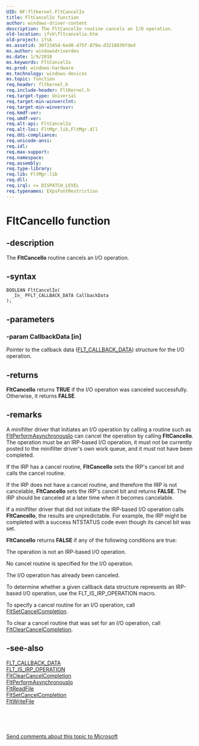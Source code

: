 ```yaml
---
UID: NF:fltkernel.FltCancelIo
title: FltCancelIo function
author: windows-driver-content
description: The FltCancelIo routine cancels an I/O operation.
old-location: ifsk\fltcancelio.htm
old-project: ifsk
ms.assetid: 30f2345d-6ed8-475f-879a-d3218039fded
ms.author: windowsdriverdev
ms.date: 1/9/2018
ms.keywords: FltCancelIo
ms.prod: windows-hardware
ms.technology: windows-devices
ms.topic: function
req.header: fltkernel.h
req.include-header: FltKernel.h
req.target-type: Universal
req.target-min-winverclnt: 
req.target-min-winversvr: 
req.kmdf-ver: 
req.umdf-ver: 
req.alt-api: FltCancelIo
req.alt-loc: FltMgr.lib,FltMgr.dll
req.ddi-compliance: 
req.unicode-ansi: 
req.idl: 
req.max-support: 
req.namespace: 
req.assembly: 
req.type-library: 
req.lib: FltMgr.lib
req.dll: 
req.irql: <= DISPATCH_LEVEL
req.typenames: EXpsFontRestriction
---
```


# FltCancelIo function



## -description
The <b>FltCancelIo</b> routine cancels an I/O operation. 



## -syntax

````
BOOLEAN FltCancelIo(
  _In_ PFLT_CALLBACK_DATA CallbackData
);
````


## -parameters

### -param CallbackData [in]

Pointer to the callback data (<a href="..\fltkernel\ns-fltkernel-_flt_callback_data.md">FLT_CALLBACK_DATA</a>) structure for the I/O operation. 


## -returns
<b>FltCancelIo</b> returns <b>TRUE</b> if the I/O operation was canceled successfully. Otherwise, it returns <b>FALSE</b>. 


## -remarks
A minifilter driver that initiates an I/O operation by calling a routine such as <a href="..\fltkernel\nf-fltkernel-fltperformasynchronousio.md">FltPerformAsynchronousIo</a> can cancel the operation by calling <b>FltCancelIo</b>. The operation must be an IRP-based I/O operation, it must not be currently posted to the minifilter driver's own work queue, and it must not have been completed. 

If the IRP has a cancel routine, <b>FltCancelIo</b> sets the IRP's cancel bit and calls the cancel routine. 

If the IRP does not have a cancel routine, and therefore the IRP is not cancelable, <b>FltCancelIo</b> sets the IRP's cancel bit and returns <b>FALSE</b>. The IRP should be canceled at a later time when it becomes cancelable. 

If a minifilter driver that did not initiate the IRP-based I/O operation calls <b>FltCancelIo</b>, the results are unpredictable. For example, the IRP might be completed with a success NTSTATUS code even though its cancel bit was set. 

<b>FltCancelIo</b> returns <b>FALSE</b> if any of the following conditions are true: 

The operation is not an IRP-based I/O operation. 

No cancel routine is specified for the I/O operation. 

The I/O operation has already been canceled. 

To determine whether a given callback data structure represents an IRP-based I/O operation, use the FLT_IS_IRP_OPERATION macro. 

To specify a cancel routine for an I/O operation, call <a href="..\fltkernel\nf-fltkernel-fltsetcancelcompletion.md">FltSetCancelCompletion</a>. 

To clear a cancel routine that was set for an I/O operation, call <a href="..\fltkernel\nf-fltkernel-fltclearcancelcompletion.md">FltClearCancelCompletion</a>. 


## -see-also
<dl>
<dt>
<a href="..\fltkernel\ns-fltkernel-_flt_callback_data.md">FLT_CALLBACK_DATA</a>
</dt>
<dt>
<a href="https://msdn.microsoft.com/library/windows/hardware/ff544654">FLT_IS_IRP_OPERATION</a>
</dt>
<dt>
<a href="..\fltkernel\nf-fltkernel-fltclearcancelcompletion.md">FltClearCancelCompletion</a>
</dt>
<dt>
<a href="..\fltkernel\nf-fltkernel-fltperformasynchronousio.md">FltPerformAsynchronousIo</a>
</dt>
<dt>
<a href="..\fltkernel\nf-fltkernel-fltreadfile.md">FltReadFile</a>
</dt>
<dt>
<a href="..\fltkernel\nf-fltkernel-fltsetcancelcompletion.md">FltSetCancelCompletion</a>
</dt>
<dt>
<a href="..\fltkernel\nf-fltkernel-fltwritefile.md">FltWriteFile</a>
</dt>
</dl>
 

 

<a href="mailto:wsddocfb@microsoft.com?subject=Documentation%20feedback [ifsk\ifsk]:%20FltCancelIo routine%20 RELEASE:%20(1/9/2018)&amp;body=%0A%0APRIVACY STATEMENT%0A%0AWe use your feedback to improve the documentation. We don't use your email address for any other purpose, and we'll remove your email address from our system after the issue that you're reporting is fixed. While we're working to fix this issue, we might send you an email message to ask for more info. Later, we might also send you an email message to let you know that we've addressed your feedback.%0A%0AFor more info about Microsoft's privacy policy, see http://privacy.microsoft.com/en-us/default.aspx." title="Send comments about this topic to Microsoft">Send comments about this topic to Microsoft</a>

